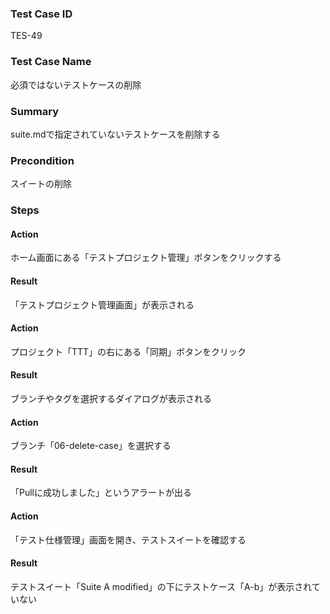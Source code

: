 ### Test Case ID
TES-49

### Test Case Name
必須ではないテストケースの削除

### Summary
suite.mdで指定されていないテストケースを削除する

### Precondition
スイートの削除

### Steps

#### Action
ホーム画面にある「テストプロジェクト管理」ボタンをクリックする
#### Result
「テストプロジェクト管理画面」が表示される

#### Action
プロジェクト「TTT」の右にある「同期」ボタンをクリック
#### Result
ブランチやタグを選択するダイアログが表示される

#### Action
ブランチ「06-delete-case」を選択する
#### Result
「Pullに成功しました」というアラートが出る

#### Action
「テスト仕様管理」画面を開き、テストスイートを確認する
#### Result
テストスイート「Suite A modified」の下にテストケース「A-b」が表示されていない
